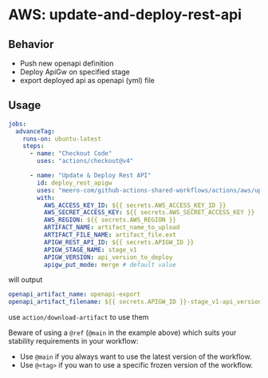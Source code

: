 # AWS: update-and-deploy-rest-api

## Behavior

- Push new openapi definition
- Deploy ApiGw on specified stage
- export deployed api as openapi (yml) file

## Usage

```yaml
jobs:
  advanceTag:
    runs-on: ubuntu-latest
    steps:
      - name: "Checkout Code"
        uses: "actions/checkout@v4"

      - name: "Update & Deploy Rest API"
        id: deploy_rest_apigw
        uses: "meero-com/github-actions-shared-workflows/actions/aws/update-and-deploy-rest-api@main"
        with:
          AWS_ACCESS_KEY_ID: ${{ secrets.AWS_ACCESS_KEY_ID }}
          AWS_SECRET_ACCESS_KEY: ${{ secrets.AWS_SECRET_ACCESS_KEY }}
          AWS_REGION: ${{ secrets.AWS_REGION }}
          ARTIFACT_NAME: artifact_name_to_upload
          ARTIFACT_FILE_NAME: artifact_file.ext
          APIGW_REST_API_ID: ${{ secrets.APIGW_ID }}
          APIGW_STAGE_NAME: stage_v1
          APIGW_VERSION: api_version_to_deploy
          apigw_put_mode: merge # default value
```

will output
```yaml
openapi_artifact_name: openapi-export
openapi_artifact_filename: ${{ secrets.APIGW_ID }}-stage_v1-api_version_to_deploy.yml
```
use `action/download-artifact` to use them

Beware of using a `@ref` (`@main` in the example above) which suits your stability requirements in your workflow:

* Use `@main` if you always want to use the latest version of the workflow.
* Use `@<tag>` if you wan to use a specific frozen version of the workflow.
